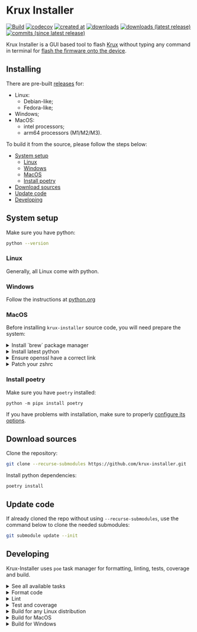 # Krux Installer

[![Build](https://github.com/selfcustody/krux-installer/actions/workflows/build.yml/badge.svg)](https://github.com/selfcustody/krux-installer/actions/workflows/build.yml)
[![codecov](https://codecov.io/gh/selfcustody/krux-installer/graph/badge.svg?token=T4LMZtPa5H)](https://codecov.io/gh/selfcustody/krux-installer)
[![created at](https://img.shields.io/github/created-at/selfcustody/krux-installer)](https://github.com/selfcustody/krux-installer/commit/5d177795fe3df380c54d424ccfd0f23fc7e62c41)
[![downloads](https://img.shields.io/github/downloads/selfcustody/krux-installer/total)](https://github.com/selfcustody/krux-installer/releases)
[![downloads (latest release)](https://img.shields.io/github/downloads/selfcustody/krux-installer/latest/total)](https://github.com/selfcustody/krux-installer/releases)
[![commits (since latest release)](https://img.shields.io/github/commits-since/selfcustody/krux-installer/latest/main)](https://github.com/qlrd/krux-installer/compare/main...develop)

Krux Installer is a GUI based tool to flash [Krux](https://github.com/selfcustody/krux)
without typing any command in terminal for [flash the firmware onto the device](https://selfcustody.github.io/krux/getting-started/installing/#flash-the-firmware-onto-the-device).

## Installing

There are pre-built
[releases](https://github.com/selfcustody/krux-installer/releases) for:

* Linux:
  * Debian-like;
  * Fedora-like;
* Windows;
* MacOS:
  * intel processors;
  * arm64 processors (M1/M2/M3).
  
To build it from the source, please follow the steps below:

* [System setup](/#system-setup)
  * [Linux](/#linux)
  * [Windows](/#windows)
  * [MacOS](/#macos)
  * [Install poetry](/#install-poetry)
* [Download sources](/#download-sources)
* [Update code](/#update-code)
* [Developing](/#developing)
  
## System setup

Make sure you have python:

```bash
python --version
```

### Linux

Generally, all Linux come with python.

### Windows

Follow the instructions at [python.org](https://www.python.org/downloads/windows/)

### MacOS

Before installing `krux-installer` source code, you will need prepare the system:

<details>
<summary>Install `brew` package manager</summary>

```bash
/bin/bash -c "$(curl -fsSL https://raw.githubusercontent.com/Homebrew/install/HEAD/install.sh)"
```
</details>

<details>
<summary>Install latest python</summary>

```bash
brew install python
```

and add this line to your `~/.zshrc`:

```bash
alias python=python3
```
</details>

<details>
<summary> Ensure openssl have a correct link</summary>

Python's `ssl` module relies on OpenSSL for cryptographic operations.
Ensure that OpenSSL is installed on your system and is compatible with the
Python version you're using.

Since we expect that you're using the Python installed with Homebrew,
it's recommended to install OpenSSL through Homebrew if it's not already
installed:

```bash
brew install openssl
```

After installing OpenSSL, make sure it's linked correctly:

```bash
brew link --force openssl
```

This ensures that the OpenSSL libraries are available in the expected
locations that Python can find and use.
</details>

<details>
<summary>Patch your zshrc</summary>

Library paths on MacOS involves verifying that the environment variables and system
configurationsare correctyly set to find the necessary libraries, such as OpenSSL,
which is crucial for the `ssl` module in Python.

On MacOS, the dynamic linker tool `dyld` uses environment variabes to locate shared
libraries. The primary environment variable for specifying library paths is
`DYLD_LIBRARY_PATH`.

Adding the lines below to your `~/.zshrc` (or similar) the `DYLD_LIBRARY_PATH`
will be set each time you open a new terminal session (and therefore the OpenSSL
libraries `libcrypto.dylib` and `libssl.dylib` will can be found):

```bash
OPENSSL_MAJOR_VERSION=`openssl --version | awk '{ print $2}' | cut -d . -f1`
OPENSSL_FULL_VERSION=`openssl --version | awk ' { print $2}'`
export DYLD_LIBRARY_PATH="/opt/homebrew/Cellar/openssl@$OPENSSL_MAJOR_VERSION/$OPENSSL_FULL_VERSION/lib:$DYLD_LIBRARY_PATH"
```

</details>

### Install poetry

Make sure you have `poetry` installed:

```b̀ash
python -m pipx install poetry
````

If you have problems with installation, make sure to
properly [configure its options](https://pipx.pypa.io/latest/installation/#installation-options).

## Download sources

Clone the repository:

```bash
git clone --recurse-submodules https://github.com/krux-installer.git
```

Install python dependencies:

```b̀ash
poetry install
```

## Update code

If already cloned the repo without using `--recurse-submodules`,
use the command below to clone the needed submodules:

```bash
git submodule update --init
```

## Developing

Krux-Installer uses `poe` task manager for formatting, linting,
tests, coverage and build. 

<details>
<summary>See all available tasks</summary>

```bash
poetry run poe
```
</details>

<details>
<summary>Format code</summary>

```bash
poetry run poe format
```
</details>

<details>
<summary>Lint</summary>

```bash
poetry run poe lint
```
</details>

<details>
<summary>Test and coverage</summary>

```bash
poetry run poe test
```


For systems without a window manager:

```bash
# Linux only
poetry run poe test --no-xvfb
```

You can see all coverage results opening you browser and type 
`file:///<folder>/krux-installer/htmlcov/index.html` (assuming `folder` is where you placed the
`krux-installer` project).
</details>

<details>
<summary>Build for any Linux distribution</summary>

```bash
poetry run poe build-linux
```
</details>

<details>
<summary>Build for MacOS</summary>

```bash
poetry run poe build-macos
```
</details>

<details>
<summary>Build for Windows</summary>

```bash
poetry run poe build-win
```

It will export all project in a
[`one-file`](https://pyinstaller.org/en/stable/usage.html#cmdoption-F) binary:

* linux: `./dist/krux-installer`
* macOS: `./dist/krux-installer.app/Contents/MacOS/krux-installer`
* windows: `./dist/krux-installer.exe`

To more options see [.ci/create-spec.py](./.ci/create-spec.py) against the PyInstaller
[options](https://pyinstaller.org).
</details>

